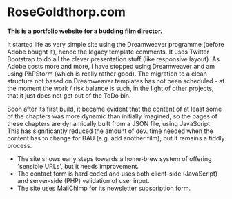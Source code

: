# RoseGoldthorp.com

 **This is a portfolio website for a budding film director.**

It started life as very simple site using the Dreamweaver programme (before Adobe bought it), hence the legacy template comments. It uses Twitter Bootstrap to do all the clever presentation stuff (like responsive layout). As Adobe costs more and more, I have stopped using Dreamweaver and am using PhPStorm (which is really rather good). The migration to a clean structure not based on Dreamweaver templates has not been scheduled - at the moment the work / risk balance is such, in the light of other projects, that it just does not get out of the ToDo bin.

Soon after its first build, it became evident that the content of at least some of the chapters was more dynamic than initially imagined, so the pages of these chapters are dynamically built from a JSON file, using JavaScript. This has significantly reduced the amount of dev. time needed when the content has to change for BAU (e.g. add another film), but it remains a fiddly process.

* The site shows early steps towards a home-brew system of offering 'sensible URLs', but it needs improvement.
* The contact form is hard coded and uses both client-side (JavaScript) and server-side (PHP) validation of user input.
* The site uses MailChimp for its newsletter subscription form.
